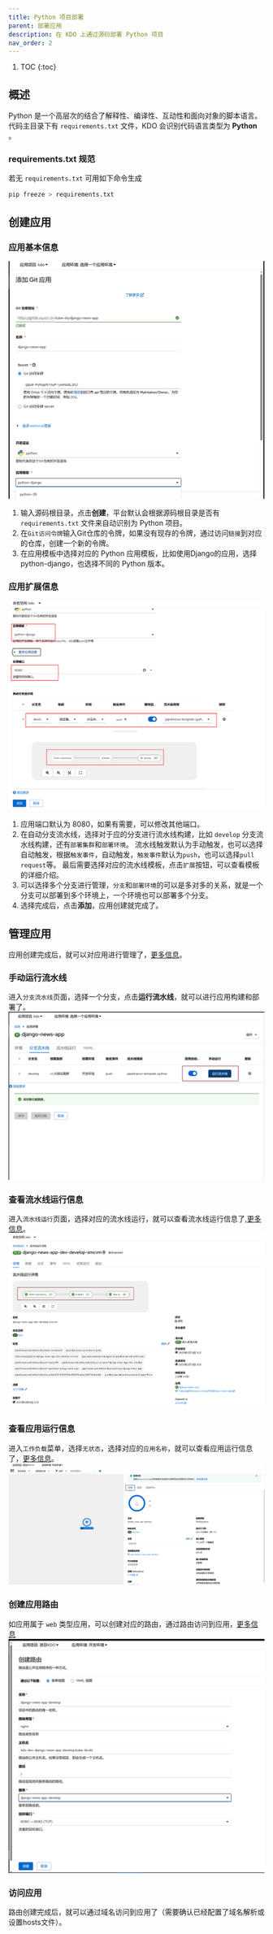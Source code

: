 ```yaml
---
title: Python 项目部署
parent: 部署应用
description: 在 KDO 上通过源码部署 Python 项目
nav_order: 2
---
```


1. TOC
{:toc}

## 概述
Python 是一个高层次的结合了解释性、编译性、互动性和面向对象的脚本语言。
代码主目录下有 `requirements.txt` 文件，KDO 会识别代码语言类型为 **Python** 。

### requirements.txt 规范
若无 `requirements.txt` 可用如下命令生成

```bash
pip freeze > requirements.txt
```


## 创建应用

### 应用基本信息
![](imgs/create-repo.png)
1. 输入源码根目录，点击**创建**，平台默认会根据源码根目录是否有 `requirements.txt` 文件来自动识别为 Python 项目。
2. 在`Git访问令牌`输入Git仓库的令牌，如果没有现存的令牌，通过访问`链接`到对应的仓库，创建一个新的令牌。
3. 在应用模板中选择对应的 Python 应用模板，比如使用Django的应用，选择python-django，也选择不同的 Python 版本。


### 应用扩展信息
![](imgs/repo-info.png)
1. 应用端口默认为 8080，如果有需要，可以修改其他端口。
2. 在自动分支流水线，选择对于应的分支进行流水线构建，比如 `develop` 分支流水线构建，还有`部署集群`和`部署环境`。
流水线触发默认为手动触发，也可以选择自动触发，根据`触发事件`，自动触发，`触发事件`默认为`push`，也可以选择`pull request`等。
最后需要选择对应的流水线模板，点击`扩展`按钮，可以查看模板的详细介绍。
3. 可以选择多个分支进行管理，`分支`和`部署环境`的可以是多对多的关系，就是一个分支可以部署到多个环境上，一个环境也可以部署多个分支。
4. 选择完成后，点击**添加**，应用创建就完成了。


## 管理应用
应用创建完成后，就可以对应用进行管理了，[更多信息](/docs/dev/applications/repository)。

### 手动运行流水线
进入`分支流水线`页面，选择一个分支，点击**运行流水线**，就可以进行应用构建和部署了。
![](imgs/manual-run.png)

### 查看流水线运行信息
进入`流水线运行`页面，选择对应的流水线运行，就可以查看流水线运行信息了,[更多信息](/docs/dev/applications/pipelines)。
![](imgs/pipelinerun-info.png)

### 查看应用运行信息
进入`工作负载`菜单，选择`无状态`，选择对应的`应用名称`，就可以查看应用运行信息了，[更多信息](/docs/dev/workloads/deployments)。
![](imgs/workload.png)

### 创建应用路由
如应用属于 `web` 类型应用，可以创建对应的路由，通过路由访问到应用，[更多信息](/docs/dev/network-stroage/ingresses)
![create-ingress.png](imgs/create-ingress.png)

### 访问应用
路由创建完成后，就可以通过域名访问到应用了（需要确认已经配置了域名解析或设置hosts文件）。

